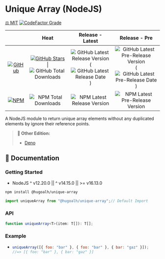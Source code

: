 # Unique Array (NodeJS)

[⚖️ MIT](./LICENSE.md)
[![CodeFactor Grade](https://img.shields.io/codefactor/grade/github/hugoalh-studio/unique-array-nodejs?label=Grade&logo=codefactor&logoColor=ffffff&style=flat-square "CodeFactor Grade")](https://www.codefactor.io/repository/github/hugoalh-studio/unique-array-nodejs)

|  | **Heat** | **Release - Latest** | **Release - Pre** |
|:-:|:-:|:-:|:-:|
| [![GitHub](https://img.shields.io/badge/GitHub-181717?logo=github&logoColor=ffffff&style=flat-square "GitHub")](https://github.com/hugoalh-studio/unique-array-nodejs) | [![GitHub Stars](https://img.shields.io/github/stars/hugoalh-studio/unique-array-nodejs?label=&logoColor=ffffff&style=flat-square "GitHub Stars")](https://github.com/hugoalh-studio/unique-array-nodejs/stargazers) \| ![GitHub Total Downloads](https://img.shields.io/github/downloads/hugoalh-studio/unique-array-nodejs/total?label=&style=flat-square "GitHub Total Downloads") | ![GitHub Latest Release Version](https://img.shields.io/github/release/hugoalh-studio/unique-array-nodejs?sort=semver&label=&style=flat-square "GitHub Latest Release Version") (![GitHub Latest Release Date](https://img.shields.io/github/release-date/hugoalh-studio/unique-array-nodejs?label=&style=flat-square "GitHub Latest Release Date")) | ![GitHub Latest Pre-Release Version](https://img.shields.io/github/release/hugoalh-studio/unique-array-nodejs?include_prereleases&sort=semver&label=&style=flat-square "GitHub Latest Pre-Release Version") (![GitHub Latest Pre-Release Date](https://img.shields.io/github/release-date-pre/hugoalh-studio/unique-array-nodejs?label=&style=flat-square "GitHub Latest Pre-Release Date")) |
| [![NPM](https://img.shields.io/badge/NPM-CB3837?logo=npm&logoColor=ffffff&style=flat-square "NPM")](https://www.npmjs.com/package/@hugoalh/unique-array) | ![NPM Total Downloads](https://img.shields.io/npm/dt/@hugoalh/unique-array?label=&style=flat-square "NPM Total Downloads") | ![NPM Latest Release Version](https://img.shields.io/npm/v/@hugoalh/unique-array/latest?label=&style=flat-square "NPM Latest Release Version") | ![NPM Latest Pre-Release Version](https://img.shields.io/npm/v/@hugoalh/unique-array/pre?label=&style=flat-square "NPM Latest Pre-Release Version") |

A NodeJS module to return unique array elements without any duplicated elements by ignore their reference points.

> **🔗 Other Edition:**
>
> - [Deno](https://github.com/hugoalh-studio/unique-array-deno)

## 📓 Documentation

### Getting Started

- NodeJS ^ v12.20.0 \|\| ^ v14.15.0 \|\| >= v16.13.0

```sh
npm install @hugoalh/unique-array
```

```js
import uniqueArray from "@hugoalh/unique-array";// Default Import
```

### API

```ts
function uniqueArray<T>(item: T[]): T[];
```

### Example

- ```js
  uniqueArray([{ foo: "bar" }, { foo: "bar" }, { bar: "gaz" }]);
  //=> [{ foo: "bar" }, { bar: "gaz" }]
  ```
